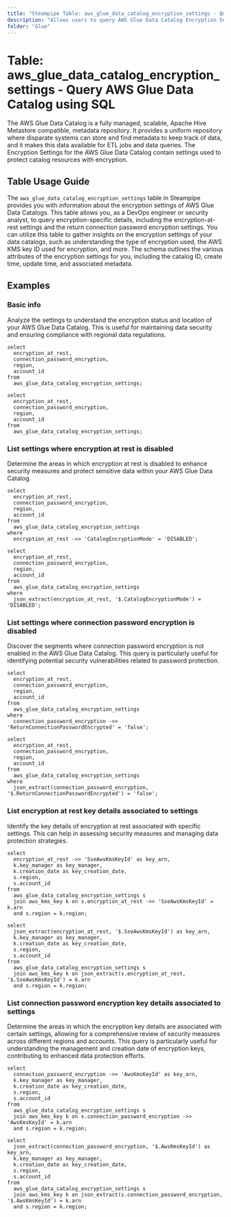 ```yaml
---
title: "Steampipe Table: aws_glue_data_catalog_encryption_settings - Query AWS Glue Data Catalog using SQL"
description: "Allows users to query AWS Glue Data Catalog Encryption Settings."
folder: "Glue"
---
```


# Table: aws_glue_data_catalog_encryption_settings - Query AWS Glue Data Catalog using SQL

The AWS Glue Data Catalog is a fully managed, scalable, Apache Hive Metastore compatible, metadata repository. It provides a uniform repository where disparate systems can store and find metadata to keep track of data, and it makes this data available for ETL jobs and data queries. The Encryption Settings for the AWS Glue Data Catalog contain settings used to protect catalog resources with encryption.

## Table Usage Guide

The `aws_glue_data_catalog_encryption_settings` table in Steampipe provides you with information about the encryption settings of AWS Glue Data Catalogs. This table allows you, as a DevOps engineer or security analyst, to query encryption-specific details, including the encryption-at-rest settings and the return connection password encryption settings. You can utilize this table to gather insights on the encryption settings of your data catalogs, such as understanding the type of encryption used, the AWS KMS key ID used for encryption, and more. The schema outlines the various attributes of the encryption settings for you, including the catalog ID, create time, update time, and associated metadata.

## Examples

### Basic info
Analyze the settings to understand the encryption status and location of your AWS Glue Data Catalog. This is useful for maintaining data security and ensuring compliance with regional data regulations.

```sql+postgres
select
  encryption_at_rest,
  connection_password_encryption,
  region,
  account_id
from
  aws_glue_data_catalog_encryption_settings;
```

```sql+sqlite
select
  encryption_at_rest,
  connection_password_encryption,
  region,
  account_id
from
  aws_glue_data_catalog_encryption_settings;
```

### List settings where encryption at rest is disabled
Determine the areas in which encryption at rest is disabled to enhance security measures and protect sensitive data within your AWS Glue Data Catalog.

```sql+postgres
select
  encryption_at_rest,
  connection_password_encryption,
  region,
  account_id
from
  aws_glue_data_catalog_encryption_settings
where
  encryption_at_rest ->> 'CatalogEncryptionMode' = 'DISABLED';
```

```sql+sqlite
select
  encryption_at_rest,
  connection_password_encryption,
  region,
  account_id
from
  aws_glue_data_catalog_encryption_settings
where
  json_extract(encryption_at_rest, '$.CatalogEncryptionMode') = 'DISABLED';
```

### List settings where connection password encryption is disabled
Discover the segments where connection password encryption is not enabled in the AWS Glue Data Catalog. This query is particularly useful for identifying potential security vulnerabilities related to password protection.

```sql+postgres
select
  encryption_at_rest,
  connection_password_encryption,
  region,
  account_id
from
  aws_glue_data_catalog_encryption_settings
where
  connection_password_encryption ->> 'ReturnConnectionPasswordEncrypted' = 'false';
```

```sql+sqlite
select
  encryption_at_rest,
  connection_password_encryption,
  region,
  account_id
from
  aws_glue_data_catalog_encryption_settings
where
  json_extract(connection_password_encryption, '$.ReturnConnectionPasswordEncrypted') = 'false';
```

### List encryption at rest key details associated to settings
Identify the key details of encryption at rest associated with specific settings. This can help in assessing security measures and managing data protection strategies.

```sql+postgres
select
  encryption_at_rest ->> 'SseAwsKmsKeyId' as key_arn,
  k.key_manager as key_manager,
  k.creation_date as key_creation_date,
  s.region,
  s.account_id
from
  aws_glue_data_catalog_encryption_settings s
  join aws_kms_key k on s.encryption_at_rest ->> 'SseAwsKmsKeyId' = k.arn
  and s.region = k.region;
```

```sql+sqlite
select
  json_extract(encryption_at_rest, '$.SseAwsKmsKeyId') as key_arn,
  k.key_manager as key_manager,
  k.creation_date as key_creation_date,
  s.region,
  s.account_id
from
  aws_glue_data_catalog_encryption_settings s
  join aws_kms_key k on json_extract(s.encryption_at_rest, '$.SseAwsKmsKeyId') = k.arn
  and s.region = k.region;
```

### List connection password encryption key details associated to settings
Determine the areas in which the encryption key details are associated with certain settings, allowing for a comprehensive review of security measures across different regions and accounts. This query is particularly useful for understanding the management and creation date of encryption keys, contributing to enhanced data protection efforts.

```sql+postgres
select
  connection_password_encryption ->> 'AwsKmsKeyId' as key_arn,
  k.key_manager as key_manager,
  k.creation_date as key_creation_date,
  s.region,
  s.account_id
from
  aws_glue_data_catalog_encryption_settings s
  join aws_kms_key k on s.connection_password_encryption ->> 'AwsKmsKeyId' = k.arn
  and s.region = k.region;
```

```sql+sqlite
select
  json_extract(connection_password_encryption, '$.AwsKmsKeyId') as key_arn,
  k.key_manager as key_manager,
  k.creation_date as key_creation_date,
  s.region,
  s.account_id
from
  aws_glue_data_catalog_encryption_settings s
  join aws_kms_key k on json_extract(s.connection_password_encryption, '$.AwsKmsKeyId') = k.arn
  and s.region = k.region;
```